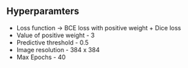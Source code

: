 ## Hyperparamters

- Loss function → BCE loss with positive weight + Dice loss
- Value of positive weight - 3
- Predictive threshold - 0.5
- Image resolution - 384 x 384
- Max Epochs - 40

